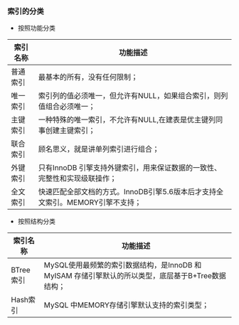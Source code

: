 ### 索引的分类

- 按照功能分类

| 索引名称 | 功能描述                                                     |
| -------- | ------------------------------------------------------------ |
| 普通索引 | 最基本的所有，没有任何限制；                                 |
| 唯一索引 | 索引列的值必须唯一，但允许有NULL，如果组合索引，则列值组合必须唯一； |
| 主键索引 | 一种特殊的唯一索引，不允许有NULL,在建表是优主键列同事创建主键索引； |
| 联合索引 | 顾名思义，就是讲单列索引进行组合；                           |
| 外键索引 | 只有InnoDB 引擎支持外键索引，用来保证数据的一致性、完整性和实现级联操作； |
| 全文索引 | 快速匹配全部文档的方式。InnoDB引擎5.6版本后才支持全文索引。MEMORY引擎不支持； |



- 按照结构分类

| 索引名称  | 功能描述                                                     |
| --------- | ------------------------------------------------------------ |
| BTree索引 | MySQL使用最频繁的索引数据结构，是InnoDB 和 MyISAM 存储引擎默认的所以类型，底层基于B+Tree数据结构； |
| Hash索引  | MySQL 中MEMORY存储引擎默认支持的索引类型；                   |

